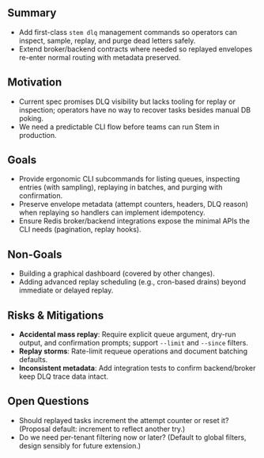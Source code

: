 ## Summary
- Add first-class `stem dlq` management commands so operators can inspect, sample, replay, and purge dead letters safely.
- Extend broker/backend contracts where needed so replayed envelopes re-enter normal routing with metadata preserved.

## Motivation
- Current spec promises DLQ visibility but lacks tooling for replay or inspection; operators have no way to recover tasks besides manual DB poking.
- We need a predictable CLI flow before teams can run Stem in production.

## Goals
- Provide ergonomic CLI subcommands for listing queues, inspecting entries (with sampling), replaying in batches, and purging with confirmation.
- Preserve envelope metadata (attempt counters, headers, DLQ reason) when replaying so handlers can implement idempotency.
- Ensure Redis broker/backend integrations expose the minimal APIs the CLI needs (pagination, replay hooks).

## Non-Goals
- Building a graphical dashboard (covered by other changes).
- Adding advanced replay scheduling (e.g., cron-based drains) beyond immediate or delayed replay.

## Risks & Mitigations
- **Accidental mass replay**: Require explicit queue argument, dry-run output, and confirmation prompts; support `--limit` and `--since` filters.
- **Replay storms**: Rate-limit requeue operations and document batching defaults.
- **Inconsistent metadata**: Add integration tests to confirm backend/broker keep DLQ trace data intact.

## Open Questions
- Should replayed tasks increment the attempt counter or reset it? (Proposal default: increment to reflect another try.)
- Do we need per-tenant filtering now or later? (Default to global filters, design sensibly for future extension.)
